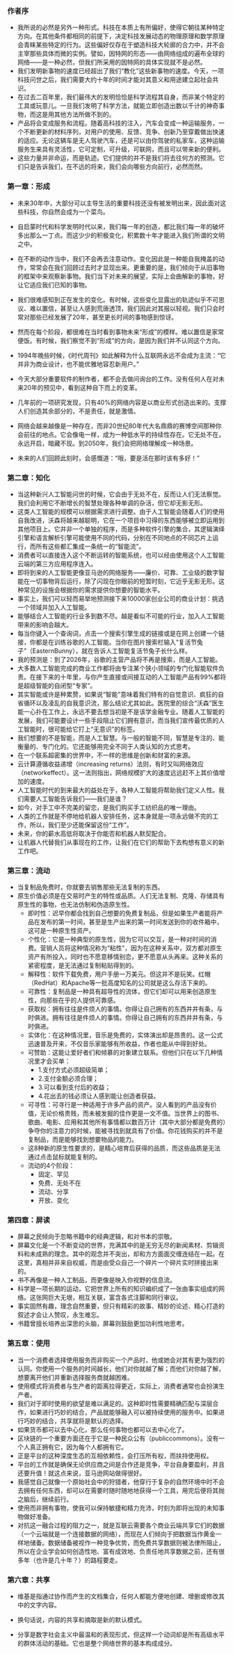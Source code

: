 ### 作者序

- 我所说的必然是另外一种形式。科技在本质上有所偏好，使得它朝往某种特定方向。在其他条件都相同的前提下，决定科技发展动态的物理原理和数学原理会青睐某些特定的行为。这些偏好仅存在于塑造科技大轮廓的合力中，并不会主宰那些具体而微的实例。譬如，因特网的形态——由网络组成的遍布全球的网络——是一种必然，但我们所采用的因特网的具体实现就不是必然。
- 我们发明新事物的速度已经超出了我们“教化”这些新事物的速度。今天，一项科技问世之后，我们需要大约十年的时间才能对其意义和用途建立起社会共识。
- 在过去二百年里，我们最伟大的发明恰恰是科学流程其自身，而非某个特定的工具或玩意儿。一旦我们发明了科学方法，就能立即创造出数以千计的神奇事物，而这是用其他方法所做不到的。
- 产品将会变成服务和流程。随着高科技的注入，汽车会变成一种运输服务，一个不断更新的材料序列，对用户的使用、反馈、竞争、创新乃至穿戴做出快速的适应。无论这辆车是无人驾驶汽车，还是可以由你驾驶的私家车，这种运输服务生来具有灵活性，它可定制，可升级，可联网，而且可以带来新的便利。
- 这些力量并非命运，而是轨迹。它们提供的并不是我们将去往何方的预测。它们只是告诉我们，在不远的将来，我们会向哪些方向前行，必然而然。

### 第一章：形成

- 未来30年中，大部分可以主导生活的重要科技还没有被发明出来，因此面对这些科技，你自然会成为一个菜鸟。
- 自启蒙时代和科学发明时代以来，我们每一年的创造，都比我们每一年的破坏多出那么一丁点。而这少少的积极变化，积累数十年才能进入我们所谓的文明之中。

- 在不断的动作当中，我们不会再去注意动作。变化因此是一种能自我掩盖的动作，常常会在我们回顾过去时才显现出来。更重要的是，我们倾向于从旧事物的框架中来观察新事物。我们当下对未来的展望，实际上会曲解新的事物，好让它适应我们已知的事物。

- 我们很难感知到正在发生的变化。有时候，这些变化显露出的轨迹似乎不可思议、难以置信，甚至让人感到荒唐透顶，我们因此对其报以轻视。我们只会时常对那些已经发展了20年，甚至更长时间的事物感到惊讶。
- 然而在每个阶段，都很难在当时看到事物未来“形成”的模样。难以置信是家常便饭。有时候，我们察觉不到“形成”的方向，是因为我们并不认同这个方向。
- 1994年晚些时候，《时代周刊》如此解释为什么互联网永远不会成为主流：“它并非为商业设计，也不能优雅地容忍新用户。”
- 今天大部分重要软件的制作者，都不会去做问询台的工作。没有任何人在对未来20年的预见中，看到这种自下而上的变革。
- 几年前的一项研究发现，只有40%的网络内容是以商业形式创造出来的。支撑人们创造其余部分的，不是责任，就是激情。
- 网络会越来越像是一种存在，而非20世纪80年代大名鼎鼎的赛博空间那种你会前往的地点。它会像电一样，成为一种低水平的持续性存在。它无处不在，永远开启，暗藏不现。到2050年，我们会把网络理解成一种场景。
- 未来的人们回顾此刻时，会感慨道：“哦，要是活在那时该有多好！”

### 第二章：知化



- 当这种新兴人工智能问世的时候，它会由于无处不在，反而让人们无法察觉。我们会利用它不断增长的智慧处理各种单调的杂活，但它却无影无形。
- 这类人工智能的规模可以根据需求进行调整。由于人工智能会随着人们的使用自我改进，沃森将越来越聪明，它在一个项目中习得的东西能够被立即运用到其他项目上。它并非一个单独的程序，而是多种软件引擎的集合，其逻辑演绎引擎和语言解析引擎可能使用不同的代码，分别在不同地点的不同芯片上运行，而所有这些都汇集成一条统一的“智能流”。
- 消费者可以直接连入这个不断运转的智能系统，也可以经由使用这个人工智能云端的第三方应用程序连入。
- 即将到来的人工智能更像亚马逊的网络服务——廉价、可靠、工业级的数字智能在一切事物背后运行，除了闪现在你眼前的短暂时刻，它近乎无影无形。这种常见的设施会根据你的需求提供你想要的智能水平。
- 事实上，我们可以轻而易举地预测接下来10000家创业公司的商业计划：挑选一个领域并加入人工智能。
- 能够结合人工智能的行业多到数不尽。越是看似不可能的行业，加入人工智能带来的影响会越大。
- 每当你键入一个查询词，点击一个搜索引擎生成的链接或是在网上创建一个链接，你都是在训练谷歌的人工智能。当你在图片搜索栏输入“复活节兔子”（EasternBunny），就在告诉人工智能复活节兔子长什么样。
- 我的预测是：到了2026年，谷歌的主营产品将不再是搜索，而是人工智能。
- 大多数人工智能完成的商业工作都将由专注某个狭小领域的专门化智能软件负责。在接下来的十年里，与你产生直接或间接互动的人工智能产品有99%都将是超级智能的自闭型“专家”。
- 其实智能或许是种累赘，如果说“智能”意味着我们特有的自觉意识、疯狂的自省循环以及凌乱的自我意识流，那么结论尤其如此。医院里的综合“沃森”医生能一心扑在工作上，永远不要去想当初是不是该学金融专业。随着人工智能的发展，我们可能要设计一些手段阻止它们拥有意识，而当我们宣传最优质的人工智能时，很可能给它打上“无意识”的标签。
- 我们想要的不是智能，而是人工智慧。与一般的智能不同，智慧是专注的、能衡量的、专门化的。它还能够用完全不同于人类认知的方式思考。
- 在一个联系超密集的世界中，不一样的思维是创新和财富的来源。
- 云计算遵循收益递增（increasing returns）法则，有时又叫网络效应（networkeffect）。这一法则指出，网络规模扩大的速度远远赶不上其价值增加的速度。
- 人工智能时代的到来最大的益处在于，各种人工智能将帮助我们定义人性。我们需要人工智能告诉我们——我们是谁？
- 如今，对手工中不完美的留恋，是我们购买手工纺织品的唯一理由。
- 人类的工作就是不停地给机器人安排任务，这本身就是一项永远做不完的工作，所以，我们至少还能保留这份“工作”。
- 未来，你的薪水高低将取决于你能否和机器人默契配合。
- 让机器人代替我们从事现在的工作，让我们在它们的帮助下去构想有意义的新工作吧。

### 第三章：流动

- 当复制品免费时，你就要去销售那些无法复制的东西。
- 原生价值必须是在交易时产生的特性或品质。人们无法复制、克隆、存储具有原生性的事物，也无法仿制和伪造原生性。
  - 即时性：迟早你都会找到自己想要的免费复制品，但是如果生产者能将产品在发布的第一时间，甚至是生产出来的第一时间发送到你的收件箱中，这可是一种原生性资产。
  - 个性化：它是一种典型的原生性，因为它可以交互，是一种对时间的消费。营销人员将这种情况称为“粘性”，因为在这种关系中，双方都对原生资产有所投入，同时也不愿意移情别恋，更不愿意从头再来。这种关系的紧密程度，是无法通过复制粘贴得到的。
  - 解释性：软件下载免费，用户手册一万美元。但这并不是玩笑。红帽（RedHat）和Apache等一批高度知名的公司就是这么存活下来的。
  - 可靠性：复制品是一种具有超导性的流体，但它们却可以用来创造原生性，向那些在乎的人提供可靠感。
  - 获取权：拥有往往是件烦人的事情。你得让自己拥有的东西井井有条，与时俱进。拥有往往是件烦人的事情。你得让自己拥有的东西井井有条，与时俱进。
  - 实体化：在这种情况里，音乐是免费的，实体演出却是昂贵的。这一公式迅速普及开来，不仅音乐家能够有所收益，作者也能从中得到好处。
  - 可赞助：这能让爱好者们和倾慕的对象建立联系。但他们只在以下几种情况里才会买单：
    - 1.支付方式必须超级简单；
    - 2.支付金额必须合理；
    - 3.可以看到支付后的收益；
    - 4.花出去的钱必须让人感到能让创造者获益。
  - 可寻性：可寻行是一种适用于许多产品的资产。没人看到的产品没有价值，无论价格贵贱，而未被发掘的佳作更是一文不值。当世界上的图书、歌曲、电影、应用和其他所有事情都以数百万计（其中大部分都是免费的）争夺你的注意力的时候，能被寻找到就具有了价值。你花钱购买的并不是复制品，而是能够找到想要物品的能力。
  - 这8种新的原生性要求的，是精心培育后获得的品质，而这些品质是无法通过点击鼠标就能复制的。
  - 流动的4个阶段：
    - 固定、罕见
    - 免费、无处不在
    - 流动、分享
    - 开放、变化

### 第四章：屏读

- 屏幕之民倾向于忽略书籍中的经典逻辑，和对书本的崇敬。
- 屏幕文化是一个不断变动的世界，充满其中的是无穷无尽的新闻素材、剪辑资料和未成熟的理念。其中的观念并不突出，却和方方面面交缠连结在一起。在这里，真相并非来自权威，而是由受众自己一个碎片一个碎片实时拼接出来的。
- 书不再像是一种人工制品，而更像是映入你视野的信息流。
- 科学是一项长期的运动，它把世界上所有的知识编织成了一张由事实组成的网络。这张网巨大无垠，相互关联，富含各式注脚和同行审议。
- 事实固然有趣，理念自然重要，但只有精彩的故事、精妙的论述、精心打造的叙述才会让人赞叹，永生难忘。
- 书籍曾擅长培养出深思的头脑，屏幕则鼓励更加功利性地思考。

### 第五章：使用

- 当一个消费者选择使用服务而非购买一个产品时，他或她会对其有更为强烈的认同。你使用一个服务的时间越长，他们对你就越了解；而他们对你越了解，想要离开他们并重新选择服务商就越困难。
- 使用模式将消费者与生产者的距离拉得更近，实际上，消费者通常也会扮演生产者。
- 我们对于即时使用的欲望是难以满足的。这种即时性需要精确匹配与深层合作，如果进行巧妙的结合，产品就能够融入可以被持续使用的服务中。如果进行巧妙的结合，共享就将是默认的选择。
- 如果货币都可以去中心化，那么任何事物也都可以去中心化了。
- 区块链的一个重要方面还在于它是一种民众公有（publiccommons）。没有一个人真正拥有它，因为每个人都拥有它。
- 正是平台的这种深度生态的互相依赖性，会打压所有权，而扶持使用权。
- 平台的工作就是确保无论供应商之间是合作还是竞争，平台自身要盈利，并且还要升值！就这点来说，亚马逊网站做得很好。
- 我感觉自己就像一个原始社会中的狩猎者，他穿行于复杂的自然环境中时不会去拥有任何东西，却可以在需要时随时随地地获得一个工具，用完后便将其抛之脑后，继续前行。
- 使用而非拥有事物，使我可以保持敏捷和精力充沛，时刻为即将出现的未知事物做好准备。
- 对抗这一融合过程的阻力之一，就是互联云需要各个商业云端共享它们的数据（一个云端就是一个连接数据的网络），而现在人们倾向于把数据当作黄金一样地储备。数据储备被视作一种竞争优势，而免费共享数据则被法律所阻止，所以在企业学会如何创造性地、富有成效地、负责任地共享数据之前，还有很多年（也许是几十年？）的路程要走。

### 第六章：共享

- 维基是指通过协作而产生的文档集合，任何人都能方便地创建、增删或修改其中的文字内容。

- 换句话说，内容的共享和摘取是新的默认模式。
- 分享是数字社会主义中最温和的表现形式，但这样一个动词却是所有高级水平的群体活动的基础。它也是整个网络世界的基本构成成分。